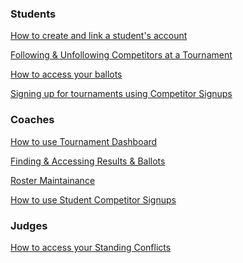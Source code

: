 ### Students

[How to create and link a student's
account](https://youtu.be/Rg5Jge3qpB4)

[Following & Unfollowing Competitors at a
Tournament](https://youtu.be/5FUBek-5-rE)

[How to access your ballots](https://youtu.be/jfflax7yt-g)

[Signing up for tournaments using Competitor
Signups](https://youtu.be/Gr3bG200nPg)

### Coaches

[How to use Tournament Dashboard](https://youtu.be/J8Hi-DlVGmM)

[Finding & Accessing Results & Ballots](https://youtu.be/8LYldnXMplU)

[Roster Maintainance](https://youtu.be/fJW8OqFNYk0)

[How to use Student Competitor Signups](https://youtu.be/xHdHYk4Tlew)

### Judges

[How to access your Standing Conflicts](https://youtu.be/dmfOfupBoDM)